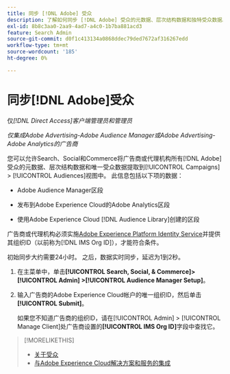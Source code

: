 ```yaml
---
title: 同步 [!DNL Adobe] 受众
description: 了解如何同步 [!DNL Adobe] 受众的元数据、层次结构数据和独特受众数据。
exl-id: 8b8c3aa0-2aa9-4ad7-a4c0-1b7ba881acd3
feature: Search Admin
source-git-commit: d0f1c413134a0868ddec79ded7672af316267edd
workflow-type: tm+mt
source-wordcount: '185'
ht-degree: 0%

---
```


# 同步[!DNL Adobe]受众

仅&#x200B;*[!DNL Direct Access]客户端管理员和管理员*

*仅集成Adobe Advertising-Adobe Audience Manager或Adobe Advertising-Adobe Analytics的广告商*

您可以允许Search、Social和Commerce将广告商或代理机构所有[!DNL Adobe]受众的元数据、层次结构数据和唯一受众数据提取到[!UICONTROL Campaigns] > [!UICONTROL Audiences]视图中。 此信息包括以下项的数据：

* Adobe Audience Manager区段

* 发布到Adobe Experience Cloud的Adobe Analytics区段

* 使用Adobe Experience Cloud [!DNL Audience Library]创建的区段

广告商或代理机构必须实施[Adobe Experience Platform Identity Service](https://experienceleague.adobe.com/docs/id-service/using/home.html)并提供其组织ID（以前称为[!DNL IMS Org ID]），才能符合条件。

初始同步大约需要24小时。 之后，数据实时同步，延迟为1到2秒。

1. 在主菜单中，单击&#x200B;**[!UICONTROL Search, Social, & Commerce]> [!UICONTROL Admin] >[!UICONTROL Audience Manager Setup]**。

1. 输入广告商的Adobe Experience Cloud帐户的唯一组织ID，然后单击&#x200B;**[!UICONTROL Submit]**。

   如果您不知道广告商的组织ID，请在[!UICONTROL Admin] > [!UICONTROL Manage Client]处广告商设置的&#x200B;**[!UICONTROL IMS Org ID]**&#x200B;字段中查找它。

>[!MORELIKETHIS]
>
>* [关于受众](/help/search-social-commerce/campaign-management/campaigns/audience-about.md)
>* [与Adobe Experience Cloud解决方案和服务的集成](/help/search-social-commerce/introduction/integrations.md)
